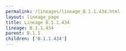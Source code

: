 ```yaml
---
permalink: /lineages/lineage_B.1.1.434.html
layout: lineage_page
title: Lineage B.1.1.434
lineage: B.1.1.434
parent: B.1.1
children: ['B.1.1.434']
---
```

